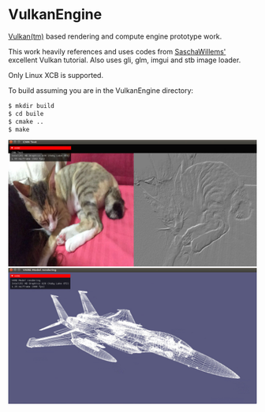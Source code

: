 # VulkanEngine
[Vulkan(tm)](https://www.khronos.org/vulkan/) based rendering and compute engine prototype work.

This work heavily references and uses codes from [SaschaWillems'](https://github.com/SaschaWillems/Vulkan) excellent Vulkan tutorial. Also uses gli, glm, imgui and stb image loader.

Only Linux XCB is supported.

To build assuming you are in the VulkanEngine directory:
```
$ mkdir build
$ cd buile
$ cmake ..
$ make
```
<img src="./screenshots/vkre.png">

<img src="./screenshots/f15.png">
